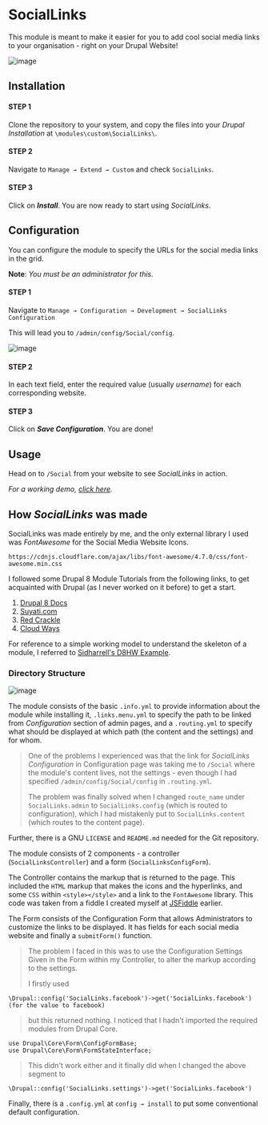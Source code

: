 ﻿# SocialLinks
This module is meant to make it easier for you to add cool social media links to your organisation - right on your Drupal Website!

![image](https://user-images.githubusercontent.com/25179158/48263659-e676e880-e44c-11e8-857f-7b750df4d526.png)

## Installation

#### STEP 1
Clone the repository to your system, and copy the files into your *Drupal Installation* at `\modules\custom\SocialLinks\`.

#### STEP 2
Navigate to `Manage → Extend → Custom` and check `SocialLinks`.

#### STEP 3
Click on ***Install***. You are now ready to start using *SocialLinks*.

## Configuration
You can configure the module to specify the URLs for the social media links in the grid.

**Note**: *You must be an administrator for this.*

#### STEP 1
Navigate to `Manage → Configuration → Development → SocialLinks Configuration`

This will lead you to `/admin/config/Social/config`.

![image](https://user-images.githubusercontent.com/25179158/48264199-b7617680-e44e-11e8-9b48-f2d3c6ff7af5.png)

#### STEP 2
In each text field, enter the required value (usually *username*) for each corresponding website.

#### STEP 3
Click on ***Save Configuration***.  You are done!


## Usage
Head on to `/Social` from your website to see *SocialLinks* in action.

*For a working demo, [click here](http://dev-mriganksdrupalsite.pantheonsite.io/Social).*

## How *SocialLinks* was made
SocialLinks was made entirely by me, and the only external library I used was *FontAwesome* for the Social Media Website Icons.

    https://cdnjs.cloudflare.com/ajax/libs/font-awesome/4.7.0/css/font-awesome.min.css
I followed some Drupal 8 Module Tutorials from the following links, to get acquainted with Drupal (as I never worked on it before) to get a start.


 1. [Drupal 8 Docs](https://www.drupal.org/docs/8/creating-custom-modules/getting-started-background-prerequisites-drupal-8)
 2. [Suyati.com](https://suyati.com/blog/step-step-guide-create-custom-modules-drupal-8/)
 3. [Red Crackle](http://redcrackle.com/blog/say-hello-world-drupal-8-basic-steps-involved-creating-custom-module-drupal-8)
 4. [Cloud Ways](https://www.cloudways.com/blog/create-drupal-8-module/)

For reference to a simple working model to understand the skeleton of a module, I referred to [Sidharrell's D8HW Example](https://github.com/sidharrell/D8HWexample).

### Directory Structure
![image](https://user-images.githubusercontent.com/25179158/48297755-33eb6800-e4d6-11e8-9d31-28a57408951d.png)

The module consists of the basic `.info.yml` to provide information about the module while installing it, `.links.menu.yml` to specify the path to be linked from *Configuration* section of admin pages, and a `.routing.yml` to specify what should be displayed at which path (the content and the settings) and for whom.

> One of the problems I experienced was that the link for *SocialLinks Configuration* in Configuration page was taking me to `/Social` where the module's content lives, not the settings - even though I had specified `/admin/config/Social/config` in `.routing.yml`.
> 
> The problem was finally solved when I changed `route_name` under `SocialLinks.admin`  to `SocialLinks.config` (which is routed to configuration), which I had mistakenly put to `SocialLinks.content	` (which routes to the content page).

Further, there is a GNU `LICENSE` and `README.md` needed for the Git repository.

The module consists of 2 components - a controller (`SocialLinksController`) and a form (`SocialLinksConfigForm`).

The Controller contains the markup that is returned to the page. This included the `HTML` markup that makes the icons and the hyperlinks, and some `CSS` within `<style></style>` and a link to the `FontAwesome` library. This code was taken from a fiddle I created myself at [JSFiddle](https://jsfiddle.net/mrigankpawagi/dd24utvp/) earlier.

The Form consists of the Configuration Form that allows Administrators to customize the links to be displayed. It has fields for each social media website and finally a `submitForm()` function. 

> The problem I faced in this was to use the Configuration Settings Given in the Form within my Controller, to alter the markup according to the settings. 
>
>I firstly used 

    \Drupal::config('SocialLinks.facebook')->get('SocialLinks.facebook')
    (for the value to facebook)

> but this returned nothing. I noticed that I hadn't imported the required modules from Drupal Core.

    use Drupal\Core\Form\ConfigFormBase;
    use Drupal\Core\Form\FormStateInterface;
> This didn't work either and it finally did when I changed the above segment to

    \Drupal::config('SocialLinks.settings')->get('SocialLinks.facebook')

Finally, there is a `.config.yml` at `config → install`  to put some conventional default configuration.